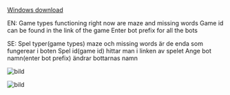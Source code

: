[Windows download](https://github.com/AtackYT/Wordwall-bot/blob/main/spambot.exe)

EN:
Game types functioning right now are maze and missing words
Game id can be found in the link of the game
Enter bot prefix for all the bots

SE:
Spel typer(game types) maze och missing words är de enda som fungerear i boten
Spel id(game id) hittar man i linken av spelet
Ange bot namn(enter bot prefix) ändrar bottarnas namn


![bild](https://user-images.githubusercontent.com/87932425/203985085-311120cd-b505-4f95-90cc-0b0ad9b023d4.png)

![bild](https://user-images.githubusercontent.com/87932425/203985231-1e63ad60-4efd-4cad-a488-47fdc2777810.png)
